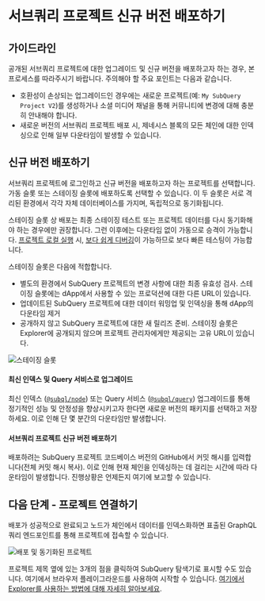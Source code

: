 # 서브쿼리 프로젝트 신규 버전 배포하기

## 가이드라인

공개된 서브쿼리 프로젝트에 대한 업그레이드 및 신규 버전을 배포하고자 하는 경우, 본 프로세스를 따라주시기 바랍니다. 주의해야 할 주요 포인트는 다음과 같습니다.
- 호환성이 손상되는 업그레이드인 경우에는 새로운 프로젝트(예: `My SubQuery Project V2`)를 생성하거나 소셜 미디어 채널을 통해 커뮤니티에 변경에 대해 충분히 안내해야 합니다.
- 새로운 버전의 서브쿼리 프로젝트 배포 시, 제네시스 블록의 모든 체인에 대한 인덱싱으로 인해 일부 다운타임이 발생할 수 있습니다.

## 신규 버전 배포하기

서브쿼리 프로젝트에 로그인하고 신규 버전을 배포하고자 하는 프로젝트를 선택합니다. 가동 슬롯 또는 스테이징 슬롯에 배포하도록 선택할 수 있습니다. 이 두 슬롯은 서로 격리된 환경에서 각각 자체 데이터베이스를 가지며, 독립적으로 동기화됩니다.

스테이징 슬롯 상 배포는 최종 스테이징 테스트 또는 프로젝트 데이터를 다시 동기화해야 하는 경우에만 권장합니다. 그런 이후에는 다운타임 없이 가동으로 승격이 가능합니다. [프로젝트 로컬 실행](../run/run.md) 시, [보다 쉽게 디버깅](../tutorials_examples/debug-projects.md)이 가능하므로 보다 빠른 테스팅이 가능합니다.

스테이징 슬롯은 다음에 적합합니다.
* 별도의 환경에서 SubQuery 프로젝트의 변경 사항에 대한 최종 유효성 검사. 스테이징 슬롯에는 dApp에서 사용할 수 있는 프로덕션에 대한 다른 URL이 있습니다.
* 업데이트된 SubQuery 프로젝트에 대한 데이터 워밍업 및 인덱싱을 통해 dApp의 다운타임 제거
* 공개하지 않고 SubQuery 프로젝트에 대한 새 릴리즈 준비. 스테이징 슬롯은 Explorer에 공개되지 않으며 프로젝트 관리자에게만 제공되는 고유 URL이 있습니다.

![스테이징 슬롯](/assets/img/staging_slot.png)

#### 최신 인덱스 및 Query 서비스로 업그레이드

최신 인덱스 ([`@subql/node`](https://www.npmjs.com/package/@subql/node)) 또는 Query 서비스 ([`@subql/query`](https://www.npmjs.com/package/@subql/query)) 업그레이드를 통해 정기적인 성능 및 안정성을 향상시키고자 한다면 새로운 버전의 패키지를 선택하고 저장하세요. 이로 인해 단 몇 분간의 다운타임만 발생합니다.

#### 서브쿼리 프로젝트 신규 버전 배포하기

배포하려는 SubQuery 프로젝트 코드베이스 버전의 GitHub에서 커밋 해시를 입력합니다(전체 커밋 해시 복사). 이로 인해 현재 체인을 인덱싱하는 데 걸리는 시간에 따라 다운타임이 발생합니다. 진행상황은 언제든지 여기에 보고할 수 있습니다.

## 다음 단계 - 프로젝트 연결하기
배포가 성공적으로 완료되고 노드가 체인에서 데이터를 인덱스화하면 표출된 GraphQL 쿼리 엔드포인트를 통해 프로젝트에 접속할 수 있습니다.

![배포 및 동기화된 프로젝트](/assets/img/projects-deploy-sync.png)

프로젝트 제목 옆에 있는 3개의 점을 클릭하여 SubQuery 탐색기로 표시할 수도 있습니다. 여기에서 브라우저 플레이그라운드를 사용하여 시작할 수 있습니다. [여기에서 Explorer를 사용하는 방법에 대해 자세히 알아보세요](../query/query.md).

